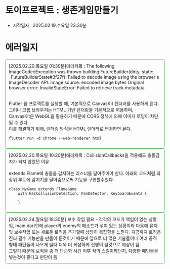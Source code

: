 # 토이프로젝트 : 생존게임만들기
- 시작일자 : 2025.02.19.수요일 23:30분


# 에러일지
<div style="border: 1px solid #4CAF50; padding: 10px; border-radius: 5px;">
[2025.02.20.목요일 01:30분]에러제목 : The following ImageCodecException was thrown building FutureBuilder<void>(dirty, state:
_FutureBuilderState<void>#3f27f):
Failed to decode image using the browser's ImageDecoder API.
Image source: encoded image bytes
Original browser error: InvalidStateError: Failed to retrieve track metadata.
<br>
<br>


Flutter 웹 프로젝트를 실행할 때, 기본적으로 CanvasKit 렌더러를 사용하게 된다.  
그러나 크롬 브라우저는 HTML 기반 렌더링을 기본적으로 허용하며,  
CanvasKit은 WebGL을 활용하기 때문에 CORS 정책에 의해 이미지 로딩이 차단될 수 있다.
<br>
이를 해결하기 위해, 렌더링 방식을 HTML 렌더러로 변경하면 된다.
```
flutter run -d chrome --web-renderer html
```
</div>

<div style="border: 1px solid #4CAF50; padding: 10px; border-radius: 5px;">
[2025.02.20.목요일 10:20분]에러제목 : CollisionCallbacks을 적용해도 충돌감지가 되지 않았던 이유
<br>
<br>
extends Flame에 충돌을 감지하는 리스너를 달아주어야 한다.
아래의 코드처럼 최상위 루트에 감지기를 달아줌으로써 기능을 구현할수있다.

```
class MyGame extends FlameGame
    with HasCollisionDetection, PanDetector, KeyboardEvents {
        ...
    }

```

</div>


<div style="border: 1px solid #4CAF50; padding: 10px; border-radius: 5px;">
[2025.02.24.월요일 18:30분] 보수 작업 필요 - 각각의 코드가 책임이 없는 상황임, main.dart안에 player와 enemy의 메소드가 섞여 있는 상황이라 다음에 유지 및 보수작업 또는 새로운 로직을  추가할때 상당히 복잡함을 느낀다.
지금까지 로직은 진짜 필수 기능만을 만들어 둔것이기 때문에 앞으로 더 많은 기술들이나 
여러 공격 형태 패턴들이 나오게 될때 더욱 더 복잡하게 진행이 될것으로 예상이 됨.
<br/>
그렇기 때문에 로직을 좀 더 단순화 시킨 이후 적의 스킬이라던지, 다양한 패턴들을 넣는것이 좋다고 판단이 듬

</div>





